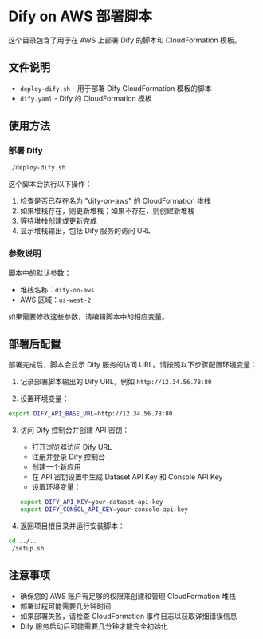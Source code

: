 # Dify on AWS 部署脚本

这个目录包含了用于在 AWS 上部署 Dify 的脚本和 CloudFormation 模板。

## 文件说明

- `deploy-dify.sh` - 用于部署 Dify CloudFormation 模板的脚本
- `dify.yaml` - Dify 的 CloudFormation 模板

## 使用方法

### 部署 Dify

```bash
./deploy-dify.sh
```

这个脚本会执行以下操作：
1. 检查是否已存在名为 "dify-on-aws" 的 CloudFormation 堆栈
2. 如果堆栈存在，则更新堆栈；如果不存在，则创建新堆栈
3. 等待堆栈创建或更新完成
4. 显示堆栈输出，包括 Dify 服务的访问 URL

### 参数说明

脚本中的默认参数：
- 堆栈名称：`dify-on-aws`
- AWS 区域：`us-west-2`

如果需要修改这些参数，请编辑脚本中的相应变量。

## 部署后配置

部署完成后，脚本会显示 Dify 服务的访问 URL。请按照以下步骤配置环境变量：

1. 记录部署脚本输出的 Dify URL，例如 `http://12.34.56.78:80`

2. 设置环境变量：
```bash
export DIFY_API_BASE_URL=http://12.34.56.78:80
```

3. 访问 Dify 控制台并创建 API 密钥：
   - 打开浏览器访问 Dify URL
   - 注册并登录 Dify 控制台
   - 创建一个新应用
   - 在 API 密钥设置中生成 Dataset API Key 和 Console API Key
   - 设置环境变量：
   ```bash
   export DIFY_API_KEY=your-dataset-api-key
   export DIFY_CONSOL_API_KEY=your-console-api-key
   ```

4. 返回项目根目录并运行安装脚本：
```bash
cd ../..
./setup.sh
```

## 注意事项

- 确保您的 AWS 账户有足够的权限来创建和管理 CloudFormation 堆栈
- 部署过程可能需要几分钟时间
- 如果部署失败，请检查 CloudFormation 事件日志以获取详细错误信息
- Dify 服务启动后可能需要几分钟才能完全初始化
